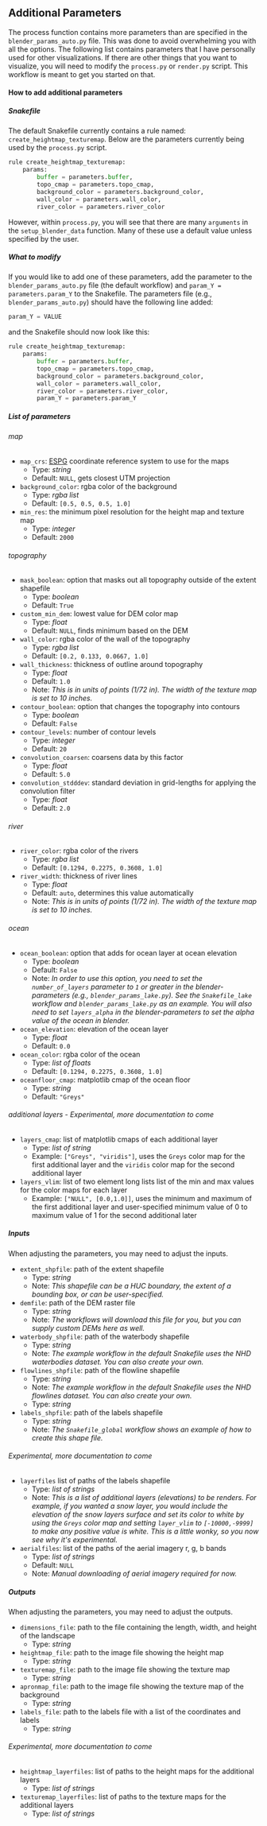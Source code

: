 ## Additional Parameters
The process function contains more parameters than are specified in the `blender_params_auto.py` file. This was done to avoid overwhelming you with all the options. The following list contains parameters that I have personally used for other visualizations. If there are other things that you want to visualize, you will need to modify the `process.py` or `render.py` script. This workflow is meant to get you started on that.

#### How to add additional parameters

##### Snakefile
The default Snakefile currently contains a rule named: `create_heightmap_texturemap`. Below are the parameters currently being used by the `process.py` script.
```python
rule create_heightmap_texturemap:
    params:
        buffer = parameters.buffer,
        topo_cmap = parameters.topo_cmap,
        background_color = parameters.background_color,
        wall_color = parameters.wall_color,
        river_color = parameters.river_color
```
However, within `process.py`, you will see that there are many `arguments` in the `setup_blender_data` function. Many of these use a default value unless specified by the user. 

##### What to modify
If you would like to add one of these parameters, add the parameter to the `blender_params_auto.py` file (the default workflow) and `param_Y = parameters.param_Y` to the Snakefile. The parameters file (e.g., `blender_params_auto.py`) should have the following line added:
```python
param_Y = VALUE
```
and the Snakefile should now look like this:
```python
rule create_heightmap_texturemap:
    params:
        buffer = parameters.buffer,
        topo_cmap = parameters.topo_cmap,
        background_color = parameters.background_color,
        wall_color = parameters.wall_color,
        river_color = parameters.river_color,
        param_Y = parameters.param_Y
```
##### List of parameters
###### map
- `map_crs`: [ESPG](https://epsg.io/) coordinate reference system to use for the maps
    - Type: *string*
    - Default: `NULL`, gets closest UTM projection
- `background_color`: rgba color of the background
    - Type: *rgba list*
    - Default: `[0.5, 0.5, 0.5, 1.0]`
- `min_res`: the minimum pixel resolution for the height map and texture map
    - Type: *integer*
    - Default: `2000`
###### topography
- `mask_boolean`: option that masks out all topography outside of the extent shapefile
    - Type: *boolean*
    - Default: `True`
- `custom_min_dem`: lowest value for DEM color map
    - Type: *float*
    - Default: `NULL`, finds minimum based on the DEM
- `wall_color`: rgba color of the wall of the topography
    - Type: *rgba list*
    - Default: `[0.2, 0.133, 0.0667, 1.0]`
- `wall_thickness`: thickness of outline around topography
    - Type: *float*
    - Default: `1.0`
    - Note: *This is in units of points (1/72 in). The width of the texture map is set to 10 inches.*
- `contour_boolean`: option that changes the topography into contours
    - Type: *boolean*
    - Default: `False`
- `contour_levels`: number of contour levels
    - Type: *integer*
    - Default: `20`
- `convolution_coarsen`: coarsens data by this factor
    - Type: *float*
    - Default: `5.0`
- `convolution_stdddev`: standard deviation in grid-lengths for applying the convolution filter
    - Type: *float*
    - Default: `2.0`
###### river
- `river_color`: rgba color of the rivers
    - Type: *rgba list*
    - Default: `[0.1294, 0.2275, 0.3608, 1.0]`
- `river_width`: thickness of river lines
    - Type: *float*
    - Default: `auto`, determines this value automatically
    - Note: *This is in units of points (1/72 in). The width of the texture map is set to 10 inches.*
###### ocean
- `ocean_boolean`: option that adds for ocean layer at ocean elevation
    - Type: *boolean*
    - Default: `False`
    - Note: *In order to use this option, you need to set the `number_of_layers` parameter to `1` or greater in the blender-parameters (e.g., `blender_params_lake.py`). See the `Snakefile_lake` workflow and `blender_params_lake.py` as an example. You will also need to set `layers_alpha` in the blender-parameters to set the alpha value of the ocean in blender.*
- `ocean_elevation`: elevation of the ocean layer
    - Type: *float*
    - Default: `0.0`
- `ocean_color`: rgba color of the ocean
    - Type: *list of floats*
    - Default: `[0.1294, 0.2275, 0.3608, 1.0]`
- `oceanfloor_cmap`: matplotlib cmap of the ocean floor
    - Type: *string*
    - Default: `"Greys"`
###### additional layers - *Experimental, more documentation to come*
- `layers_cmap`: list of matplotlib cmaps of each additional layer
    - Type: *list of string*
    - Example: `["Greys", "viridis"]`, uses the `Greys` color map for the first additional layer and the `viridis` color map for the second additional layer
- `layers_vlim`: list of two element long lists
    list of the min and max values for the color maps for each layer
    - Example: `["NULL", [0.0,1.0]]`, uses the minimum and maximum of the first additional layer and user-specified minimum value of 0 to maximum value of 1 for the second additional later

##### Inputs
When adjusting the parameters, you may need to adjust the inputs.
- `extent_shpfile`: path of the extent shapefile
    - Type: *string*
    - Note: *This shapefile can be a HUC boundary, the extent of a bounding box, or can be user-specified.*
- `demfile`: path of the DEM raster file
    - Type: *string*
    - Note: *The workflows will download this file for you, but you can supply custom DEMs here as well.*
- `waterbody_shpfile`: path of the waterbody shapefile
    - Type: *string*
    - Note: *The example workflow in the default Snakefile uses the NHD waterbodies dataset. You can also create your own.*
- `flowlines_shpfile`: path of the flowline shapefile
    - Type: *string*
    - Note: *The example workflow in the default Snakefile uses the NHD flowlines dataset. You can also create your own.*
    - Type: *string*
- `labels_shpfile`: path of the labels shapefile
    - Type: *string*
    - Note: *The `Snakefile_global` workflow shows an example of how to create this shape file.*    
###### *Experimental, more documentation to come*
- `layerfiles` list of paths of the labels shapefile
    - Type: *list of strings*
    - Note: *This is a list of additional layers (elevations) to be renders. For example, if you wanted a snow layer, you would include the elevation of the snow layers surface and set its color to white by using the `Greys` color map and setting `layer_vlim` to `[-10000,-9999]` to make any positive value is white. This is a little wonky, so you now see why it's experimental.*
- `aerialfiles`: list of the paths of the aerial imagery r, g, b bands
    - Type: *list of strings*
    - Default: `NULL`
    - Note: *Manual downloading of aerial imagery required for now.*
##### Outputs
When adjusting the parameters, you may need to adjust the outputs.
- `dimensions_file`: path to the file containing the length, width, and height of the landscape
    - Type: *string*
- `heightmap_file`: path to the image file showing the height map
    - Type: *string*
- `texturemap_file`: path to the image file showing the texture map
    - Type: *string*
- `apronmap_file`:  path to the image file showing the texture map of the background
    - Type: *string*
- `labels_file`: path to the labels file with a list of the coordinates and labels   
    - Type: *string*
###### *Experimental, more documentation to come*
- `heightmap_layerfiles`: list of paths to the height maps for the additional layers
    - Type: *list of strings*
- `texturemap_layerfiles`:  list of paths to the texture maps for the additional layers
    - Type: *list of strings*
